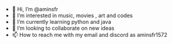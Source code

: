 - 👋 Hi, I’m @aminsfr
- 👀 I’m interested in music, movies , art and codes 
- 🌱 I’m currently learning python and java
- 💞️ I’m looking to collaborate on new ideas
- 📫 How to reach me with my email and discord as aminsfr1572

<!---
aminsfr/aminsfr is a ✨ special ✨ repository because its `README.md` (this file) appears on your GitHub profile.
You can click the Preview link to take a look at your changes.
--->
